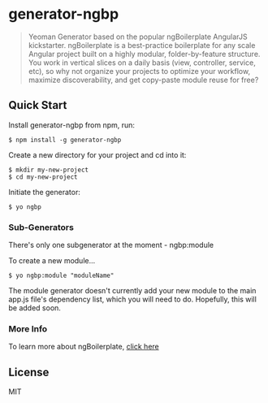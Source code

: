 # generator-ngbp

> Yeoman Generator based on the popular ngBoilerplate AngularJS kickstarter.  ngBoilerplate is a best-practice boilerplate for any scale Angular project built on a highly modular, folder-by-feature structure.  You work in vertical slices on a daily basis (view, controller, service, etc), so why not organize your projects to optimize your workflow, maximize discoverability, and get copy-paste module reuse for free?


## Quick Start

Install generator-ngbp from npm, run:

```
$ npm install -g generator-ngbp
```

Create a new directory for your project and cd into it:

```
$ mkdir my-new-project
$ cd my-new-project
```

Initiate the generator:

```
$ yo ngbp
```

### Sub-Generators

There's only one subgenerator at the moment
    - ngbp:module

To create a new module...

```
$ yo ngbp:module "moduleName"
```

The module generator doesn't currently add your new module to the main app.js file's dependency list, which you will need to do.  Hopefully, this will be added soon.

### More Info

To learn more about ngBoilerplate, [click here](https://github.com/ngbp/ngbp)



## License

MIT
